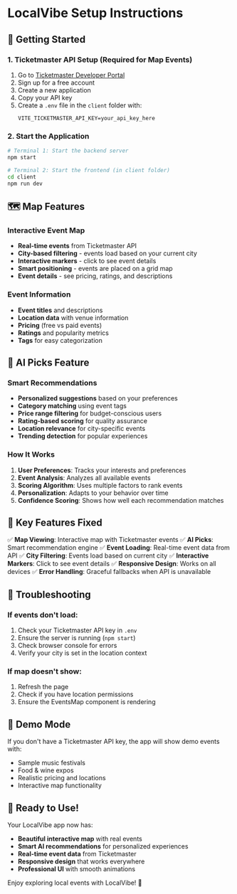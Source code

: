 # LocalVibe Setup Instructions

## 🚀 Getting Started

### 1. Ticketmaster API Setup (Required for Map Events)
1. Go to [Ticketmaster Developer Portal](https://developer-acct.ticketmaster.com/user/login)
2. Sign up for a free account
3. Create a new application
4. Copy your API key
5. Create a `.env` file in the `client` folder with:
   ```
   VITE_TICKETMASTER_API_KEY=your_api_key_here
   ```

### 2. Start the Application
```bash
# Terminal 1: Start the backend server
npm start

# Terminal 2: Start the frontend (in client folder)
cd client
npm run dev
```

## 🗺️ Map Features

### Interactive Event Map
- **Real-time events** from Ticketmaster API
- **City-based filtering** - events load based on your current city
- **Interactive markers** - click to see event details
- **Smart positioning** - events are placed on a grid map
- **Event details** - see pricing, ratings, and descriptions

### Event Information
- **Event titles** and descriptions
- **Location data** with venue information
- **Pricing** (free vs paid events)
- **Ratings** and popularity metrics
- **Tags** for easy categorization

## 🧠 AI Picks Feature

### Smart Recommendations
- **Personalized suggestions** based on your preferences
- **Category matching** using event tags
- **Price range filtering** for budget-conscious users
- **Rating-based scoring** for quality assurance
- **Location relevance** for city-specific events
- **Trending detection** for popular experiences

### How It Works
1. **User Preferences**: Tracks your interests and preferences
2. **Event Analysis**: Analyzes all available events
3. **Scoring Algorithm**: Uses multiple factors to rank events
4. **Personalization**: Adapts to your behavior over time
5. **Confidence Scoring**: Shows how well each recommendation matches

## 🎯 Key Features Fixed

✅ **Map Viewing**: Interactive map with Ticketmaster events
✅ **AI Picks**: Smart recommendation engine
✅ **Event Loading**: Real-time event data from API
✅ **City Filtering**: Events load based on current city
✅ **Interactive Markers**: Click to see event details
✅ **Responsive Design**: Works on all devices
✅ **Error Handling**: Graceful fallbacks when API is unavailable

## 🔧 Troubleshooting

### If events don't load:
1. Check your Ticketmaster API key in `.env`
2. Ensure the server is running (`npm start`)
3. Check browser console for errors
4. Verify your city is set in the location context

### If map doesn't show:
1. Refresh the page
2. Check if you have location permissions
3. Ensure the EventsMap component is rendering

## 🌟 Demo Mode

If you don't have a Ticketmaster API key, the app will show demo events with:
- Sample music festivals
- Food & wine expos
- Realistic pricing and locations
- Interactive map functionality

## 🎉 Ready to Use!

Your LocalVibe app now has:
- **Beautiful interactive map** with real events
- **Smart AI recommendations** for personalized experiences
- **Real-time event data** from Ticketmaster
- **Responsive design** that works everywhere
- **Professional UI** with smooth animations

Enjoy exploring local events with LocalVibe! 🎊
